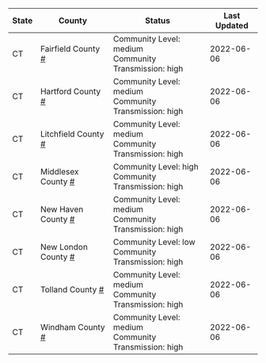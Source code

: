 State | County | Status | Last Updated
--- | --- | --- | --- 
CT | Fairfield County <a href="#fairfield_county">#</a> | <a name="fairfield_county"></a>Community Level: medium<br/>Community Transmission: high | 2022-06-06
CT | Hartford County <a href="#hartford_county">#</a> | <a name="hartford_county"></a>Community Level: medium<br/>Community Transmission: high | 2022-06-06
CT | Litchfield County <a href="#litchfield_county">#</a> | <a name="litchfield_county"></a>Community Level: medium<br/>Community Transmission: high | 2022-06-06
CT | Middlesex County <a href="#middlesex_county">#</a> | <a name="middlesex_county"></a>Community Level: high<br/>Community Transmission: high | 2022-06-06
CT | New Haven County <a href="#new_haven_county">#</a> | <a name="new_haven_county"></a>Community Level: medium<br/>Community Transmission: high | 2022-06-06
CT | New London County <a href="#new_london_county">#</a> | <a name="new_london_county"></a>Community Level: low<br/>Community Transmission: high | 2022-06-06
CT | Tolland County <a href="#tolland_county">#</a> | <a name="tolland_county"></a>Community Level: medium<br/>Community Transmission: high | 2022-06-06
CT | Windham County <a href="#windham_county">#</a> | <a name="windham_county"></a>Community Level: medium<br/>Community Transmission: high | 2022-06-06
